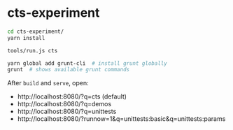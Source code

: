 # cts-experiment

```sh
cd cts-experiment/
yarn install

tools/run.js cts

yarn global add grunt-cli  # install grunt globally
grunt  # shows available grunt commands
```

After `build` and `serve`, open:
* http://localhost:8080/?q=cts (default)
* http://localhost:8080/?q=demos
* http://localhost:8080/?q=unittests
* http://localhost:8080/?runnow=1&q=unittests:basic&q=unittests:params
